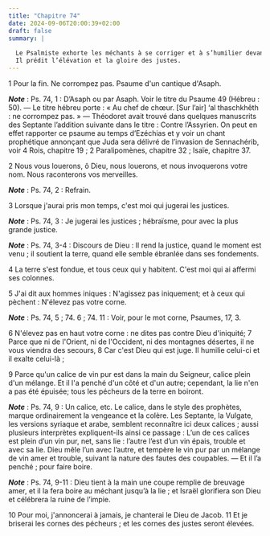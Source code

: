 ```yaml
---
title: "Chapitre 74"
date: 2024-09-06T20:00:39+02:00
draft: false
summary: |
  
  Le Psalmiste exhorte les méchants à se corriger et à s’humilier devant Dieu.
  Il prédit l’élévation et la gloire des justes.
---
```



1 Pour la fin. Ne corrompez pas. Psaume d'un cantique d'Asaph.

***Note*** :  Ps. 74, 1 : D’Asaph ou par Asaph. Voir le titre du Psaume 49 (Hébreu : 50). ― Le titre hébreu porte : « Au chef de chœur. [Sur l’air] ‘al thaschkhêth : ne corrompez pas. » ― Théodoret avait trouvé dans quelques manuscrits des Septante l’addition suivante dans le titre : Contre l’Assyrien. On peut en effet rapporter ce psaume au temps d’Ezéchias et y voir un chant prophétique annonçant que Juda sera délivré de l’invasion de Sennachérib, voir 4 Rois, chapitre 19 ; 2 Paralipomènes, chapitre 32 ; Isaïe, chapitre 37.


2 Nous vous louerons, ô Dieu, nous louerons, et nous invoquerons votre nom. Nous raconterons vos merveilles.

***Note*** :  Ps. 74, 2 : Refrain.

3 Lorsque j'aurai pris mon temps, c'est moi qui jugerai les justices.

***Note*** :  Ps. 74, 3 : Je jugerai les justices ; hébraïsme, pour avec la plus grande justice.

***Note*** :  Ps. 74, 3-4 : Discours de Dieu : Il rend la justice, quand le moment est venu ; il soutient la terre, quand elle semble ébranlée dans ses fondements.

4 La terre s'est fondue, et tous ceux qui y habitent. C'est moi qui ai affermi ses colonnes.


5 J'ai dit aux hommes iniques : N'agissez pas iniquement; et à ceux qui pèchent : N'élevez pas votre corne.

***Note*** :  Ps. 74, 5 ; 74. 6 ; 74. 11 : Voir, pour le mot corne, Psaumes, 17, 3.

6 N'élevez pas en haut votre corne : ne dites pas contre Dieu d'iniquité; 7 Parce que ni de l'Orient, ni de l'Occident, ni des montagnes désertes, il ne vous viendra des secours, 8 Car c'est Dieu qui est juge. Il humilie celui-ci et il exalte celui-là ;


9 Parce qu'un calice de vin pur est dans la main du Seigneur, calice plein d'un mélange. Et il l'a penché d'un côté et d'un autre; cependant, la lie n'en a pas été épuisée; tous les pécheurs de la terre en boiront.

***Note*** :  Ps. 74, 9 : Un calice, etc. Le calice, dans le style des prophètes, marque ordinairement la vengeance et la colère. Les Septante, la Vulgate, les versions syriaque et arabe, semblent reconnaître ici deux calices ; aussi plusieurs interprètes expliquent-ils ainsi ce passage : L’un de ces calices est plein d’un vin pur, net, sans lie : l’autre l’est d’un vin épais, trouble et avec sa lie. Dieu mêle l’un avec l’autre, et tempère le vin pur par un mélange de vin amer et trouble, suivant la nature des fautes des coupables. ― Et il l’a penché ; pour faire boire.

***Note*** :  Ps. 74, 9-11 : Dieu tient à la main une coupe remplie de breuvage amer, et il la fera boire au méchant jusqu’à la lie ; et Israël glorifiera son Dieu et célébrera la ruine de l’impie.

10 Pour moi, j'annoncerai à jamais, je chanterai le Dieu de Jacob. 11 Et je briserai les cornes des pécheurs ; et les cornes des justes seront élevées.

